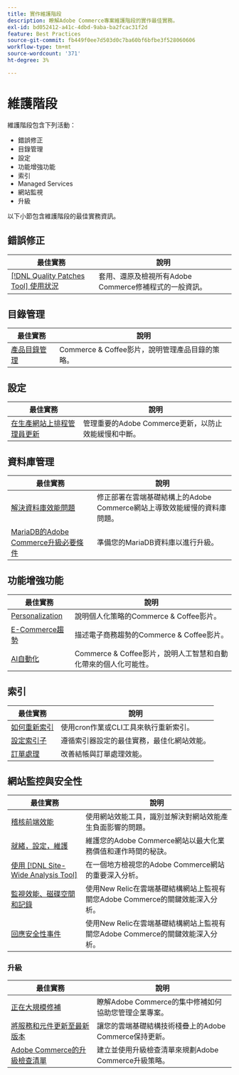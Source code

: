 ```yaml
---
title: 實作維護階段
description: 瞭解Adobe Commerce專案維護階段的實作最佳實務。
exl-id: bd052412-a41c-4dbd-9aba-ba2fcac31f2d
feature: Best Practices
source-git-commit: fb449f0ee7d503d0c7ba60bf6bfbe3f528060606
workflow-type: tm+mt
source-wordcount: '371'
ht-degree: 3%

---
```


# 維護階段

維護階段包含下列活動：

- 錯誤修正
- 目錄管理
- 設定
- 功能增強功能
- 索引
- Managed Services
- 網站監視
- 升級

以下小節包含維護階段的最佳實務資訊。

## 錯誤修正

| 最佳實務 | 說明 |
|-----------------------------------------------------------------------------------|-------------------------------------------------------------------------------|
| [[!DNL Quality Patches Tool] 使用狀況](../../../tools/quality-patches-tool/usage.md) | 套用、還原及檢視所有Adobe Commerce修補程式的一般資訊。 |

## 目錄管理

| 最佳實務 | 說明 |
|------------------------------------------------------------------------------------------------------------------------------------------------------------------|--------------------------------------------------------------------------------------|
| [產品目錄管理](https://www.gotostage.com/channel/fca90f7960be436f9b849215d9e06026/recording/2eea2782fc874047a020391000519f8b/watch?source=CHANNEL) | Commerce &amp; Coffee影片，說明管理產品目錄的策略。 |

## 設定

| 最佳實務 | 說明 |
|-------------------------------------------------------------------------------------------|---------------------------------------------------------------------------------|
| [在生產網站上排程管理員更新](scheduling-admin-updates-in-production.md) | 管理重要的Adobe Commerce更新，以防止效能緩慢和中斷。 |

## 資料庫管理

| 最佳實務 | 說明 |
|--------------------------------------------------------------------------------------------------------|-----------------------------------------------------------------------------------------------------|
| [解決資料庫效能問題&#x200B;](resolve-database-performance-issues.md) | 修正部署在雲端基礎結構上的Adobe Commerce網站上導致效能緩慢的資料庫問題。 |
| [MariaDB的Adobe Commerce升級必要條件&#x200B;](mariadb-upgrade.md) | 準備您的MariaDB資料庫以進行升級。 |

## 功能增強功能

| 最佳實務 | 說明 |
|---------------------------------------------------------------------------------------------------------------------------------------------------------|-----------------------------------------------------------------------------------------------------------------------|
| [Personalization](https://www.gotostage.com/channel/fca90f7960be436f9b849215d9e06026/recording/e218545a77de490fb5102eca07d0580a/watch?source=CHANNEL) | 說明個人化策略的Commerce &amp; Coffee影片。 |
| [E-Commerce趨勢](https://www.gotostage.com/channel/fca90f7960be436f9b849215d9e06026/recording/9a772468d7b64409a3d5dff4d67e656d/watch?source=CHANNEL) | 描述電子商務趨勢的Commerce &amp; Coffee影片。 |
| [AI自動化](https://www.gotostage.com/channel/fca90f7960be436f9b849215d9e06026/recording/27ae23699c2847be981a23ca098e548f/watch?source=CHANNEL) | Commerce &amp; Coffee影片，說明人工智慧和自動化帶來的個人化可能性。 |

## 索引

| 最佳實務 | 說明 |
|------------------------------------------------------------------------------------------------------------|----------------------------------------------------------------------------------|
| [如何重新索引](https://developer.adobe.com/commerce/php/development/components/indexing/#how-to-reindex) | 使用cron作業或CLI工具來執行重新索引。 |
| [設定索引子&#x200B;](indexer-configuration.md) | 遵循索引器設定的最佳實務，最佳化網站效能。 |
| [訂單處理](order-processing-configuration.md) | 改善結帳與訂單處理效能。 |

## 網站監控與安全性

| 最佳實務 | 說明 |
|-------------------------------------------------------------------------------------------------------------------------------------------------|-----------------------------------------------------------------------------------------------------------|
| [稽核前端效能](frontend-performance.md) | 使用網站效能工具，識別並解決對網站效能產生負面影響的問題。 |
| [就緒，設定，維護](https://business.adobe.com/blog/basics/ready-set-maintain) | 維護您的Adobe Commerce網站以最大化業務價值和運作時間的秘訣。 |
| [使用 [!DNL Site-Wide Analysis Tool]](../../../tools/site-wide-analysis-tool/intro.md#integrations-with-other-adobe-commerce-support-tools) | 在一個地方檢視您的Adobe Commerce網站的重要深入分析。 |
| [監視效能、磁碟空間和記錄](https://experienceleague.adobe.com/docs/commerce-cloud-service/user-guide/monitor/performance.html) | 使用New Relic在雲端基礎結構網站上監視有關您Adobe Commerce的關鍵效能深入分析。 |
| [回應安全性事件](respond-to-security-incident.md) | 使用New Relic在雲端基礎結構網站上監視有關您Adobe Commerce的關鍵效能深入分析。 |

### 升級

| 最佳實務 | 說明 |
|-----------------------------------------------------------------------|--------------------------------------------------------------------------------------------|
| [正在大規模修補](patching-at-scale.md) | 瞭解Adobe Commerce的集中修補如何協助您管理企業專案。 |
| [將服務和元件更新至最新版本&#x200B;](update-services.md) | 讓您的雲端基礎結構技術棧疊上的Adobe Commerce保持更新。 |
| [Adobe Commerce的升級檢查清單&#x200B;](upgrade-checklist.md) | 建立並使用升級檢查清單來規劃Adobe Commerce升級策略。 |
